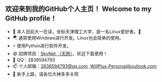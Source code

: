 
## 欢迎来到我的GitHub个人主页！ Welcome to my GitHub profile！

- 🔭 本人目前大一在读，坐标天津理工大学，是一名Linux爱好者。👋
- 🪂 通常使用Windows进行开发。Linux也会简单的使用。
- ⚡ 使用Python进行软件开发。
- 😄 招牌项目：[SkyNet （天网）](https://github.com/Will-Plus/SkyNet-fork-from-Bail)，欢迎下载使用！
- 💬 QQ：2836594793             
- 📫 个人邮箱：2836594793@qq.com, WillPlus-Personal@outlook.com
- 🤔 新手上路，请各位大神多多关照